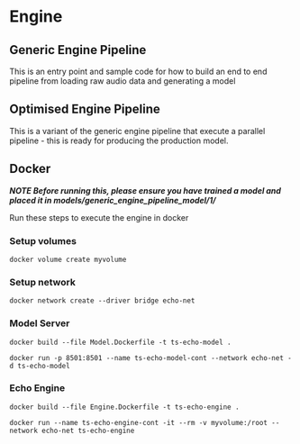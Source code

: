# Engine

## Generic Engine Pipeline

This is an entry point and sample code for how to build an end to end pipeline from loading raw audio data and generating a model

## Optimised Engine Pipeline

This is a variant of the generic engine pipeline that execute a parallel pipeline - this is ready for producing the production model.

## Docker

***NOTE Before running this, please ensure you have trained a model and placed it in models/generic_engine_pipeline_model/1/***

Run these steps to execute the engine in docker

### Setup volumes

```
docker volume create myvolume
```

### Setup network

```
docker network create --driver bridge echo-net
```

### Model Server

```
docker build --file Model.Dockerfile -t ts-echo-model .
```

```
docker run -p 8501:8501 --name ts-echo-model-cont --network echo-net -d ts-echo-model
```

### Echo Engine

```
docker build --file Engine.Dockerfile -t ts-echo-engine .
```

```
docker run --name ts-echo-engine-cont -it --rm -v myvolume:/root --network echo-net ts-echo-engine 
```